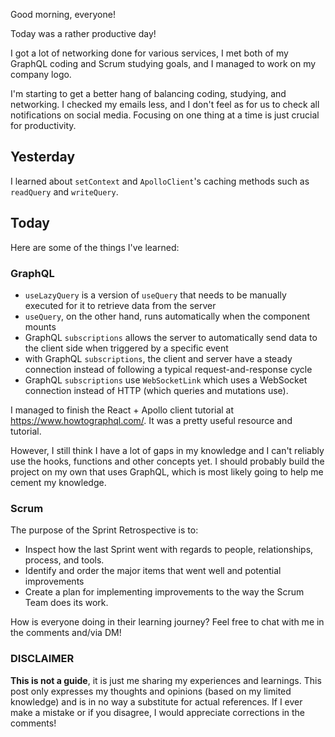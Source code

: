 Good morning, everyone!

Today was a rather productive day!

I got a lot of networking done for various services, I met both of my GraphQL coding and Scrum studying goals, and I managed to work on my company logo.

I'm starting to get a better hang of balancing coding, studying, and networking. I checked my emails less, and I don't feel as for us to check all notifications on social media. Focusing on one thing at a time is just crucial for productivity.

## Yesterday

I learned about `setContext` and `ApolloClient`'s caching methods such as `readQuery` and `writeQuery`.

## Today

Here are some of the things I've learned:

### GraphQL

- `useLazyQuery` is a version of `useQuery` that needs to be manually executed for it to retrieve data from the server
- `useQuery`, on the other hand, runs automatically when the component mounts
- GraphQL `subscriptions` allows the server to automatically send data to the client side when triggered by a specific event
- with GraphQL `subscriptions`, the client and server have a steady connection instead of following a typical request-and-response cycle
- GraphQL `subscriptions` use `WebSocketLink` which uses a WebSocket connection instead of HTTP (which queries and mutations use).

I managed to finish the React + Apollo client tutorial at https://www.howtographql.com/. It was a pretty useful resource and tutorial.

However, I still think I have a lot of gaps in my knowledge and I can't reliably use the hooks, functions and other concepts yet. I should probably build the project on my own that uses GraphQL, which is most likely going to help me cement my knowledge.

### Scrum

The purpose of the Sprint Retrospective is to:

- Inspect how the last Sprint went with regards to people, relationships, process, and tools.
- Identify and order the major items that went well and potential improvements
- Create a plan for implementing improvements to the way the Scrum Team does its work.

How is everyone doing in their learning journey? Feel free to chat with me in the comments and/via DM!

### DISCLAIMER

**This is not a guide**, it is just me sharing my experiences and learnings. This post only expresses my thoughts and opinions (based on my limited knowledge) and is in no way a substitute for actual references. If I ever make a mistake or if you disagree, I would appreciate corrections in the comments!
